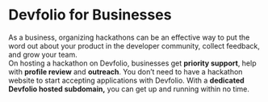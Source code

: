 # Devfolio for Businesses

As a business, organizing hackathons can be an effective way to put the word out about your product in the developer community, collect feedback, and grow your team.  
On hosting a hackathon on Devfolio, businesses get **priority support**, help with **profile review** and **outreach**. You don’t need to have a hackathon website to start accepting applications with Devfolio. With a **dedicated Devfolio hosted subdomain,** you can get up and running within no time.

